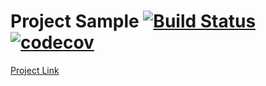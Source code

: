 # Project Sample [![Build Status](https://travis-ci.org/tech-itpark/pages.svg?branch=master)](https://travis-ci.org/tech-itpark/pages) [![codecov](https://codecov.io/gh/tech-itpark/pages/branch/master/graph/badge.svg)](https://codecov.io/gh/tech-itpark/pages)

[Project Link](https://tech-itpark.github.io/pages/)
